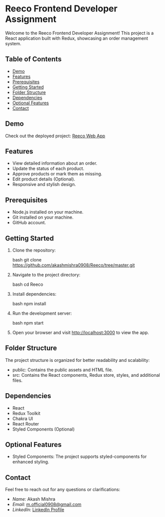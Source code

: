 # Reeco Frontend Developer Assignment

Welcome to the Reeco Frontend Developer Assignment! This project is a React application built with Redux, showcasing an order management system.

## Table of Contents

- [Demo](#demo)
- [Features](#features)
- [Prerequisites](#prerequisites)
- [Getting Started](#getting-started)
- [Folder Structure](#folder-structure)
- [Dependencies](#dependencies)
- [Optional Features](#optional-features)
- [Contact](#contact)

## Demo

Check out the deployed project: [Reeco Web App](https://reeco-akashs-projects-82ab3047.vercel.app//)

## Features

- View detailed information about an order.
- Update the status of each product.
- Approve products or mark them as missing.
- Edit product details (Optional).
- Responsive and stylish design.

## Prerequisites

- Node.js installed on your machine.
- Git installed on your machine.
- GitHub account.

## Getting Started

1. Clone the repository:

   bash
   git clone https://github.com/akashmishra0908/Reeco/tree/master.git
   

2. Navigate to the project directory:

   bash
   cd Reeco
   

3. Install dependencies:

   bash
   npm install
   

4. Run the development server:

   bash
   npm start
   

5. Open your browser and visit [http://localhost:3000](http://localhost:3000) to view the app.

## Folder Structure

The project structure is organized for better readability and scalability:

- public: Contains the public assets and HTML file.
- src: Contains the React components, Redux store, styles, and additional files.

## Dependencies

- React
- Redux Toolkit
- Chakra UI
- React Router
- Styled Components (Optional)

## Optional Features

- Styled Components: The project supports styled-components for enhanced styling.

## Contact

Feel free to reach out for any questions or clarifications:

- *Name:* Akash Mishra
- *Email:* m.official0908@gmail.com
- *LinkedIn:* [LinkedIn Profile](https://www.linkedin.com/in/akash-mishra-a0955521a/)